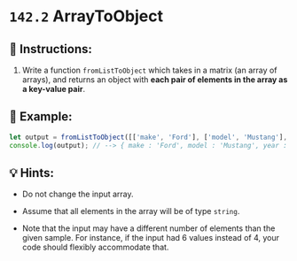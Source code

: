 # `142.2` ArrayToObject

## 📝 Instructions:

1. Write a function `fromListToObject` which takes in a matrix (an array of arrays), and returns an object with **each pair of elements in the array as a key-value pair**.

## 📎 Example:

```js
let output = fromListToObject([['make', 'Ford'], ['model', 'Mustang'], ['year', 1964]]);
console.log(output); // --> { make : 'Ford', model : 'Mustang', year : 1964 }
```

## 💡 Hints:

+ Do not change the input array. 

+ Assume that all elements in the array will be of type `string`.

+ Note that the input may have a different number of elements than the given sample. For instance, if the input had 6 values instead of 4, your code should flexibly accommodate that.
